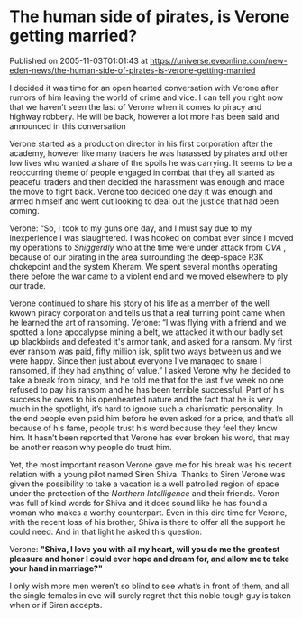 # The human side of pirates, is Verone getting married?
Published on 2005-11-03T01:01:43 at https://universe.eveonline.com/new-eden-news/the-human-side-of-pirates-is-verone-getting-married

I decided it was time for an open hearted conversation with Verone after rumors of him leaving the world of crime and vice. I can tell you right now that we haven’t seen the last of Verone when it comes to piracy and highway robbery. He will be back, however a lot more has been said and announced in this conversation 

Verone started as a production director in his first corporation after the academy, however like many traders he was harassed by pirates and other low lives who wanted a share of the spoils he was carrying. It seems to be a reoccurring theme of people engaged in combat that they all started as peaceful traders and then decided the harassment was enough and made the move to fight back. Verone too decided one day it was enough and armed himself and went out looking to deal out the justice that had been coming. 

Verone: “So, I took to my guns one day, and I must say due to my inexperience I was slaughtered. I was hooked on combat ever since I moved my operations to _Sniggerdly_ who at the time were under attack from _CVA_ , because of our pirating in the area surrounding the deep-space R3K chokepoint and the system Kheram. We spent several months operating there before the war came to a violent end and we moved elsewhere to ply our trade.

Verone continued to share his story of his life as a member of the well kwown piracy corporation and tells us that a real turning point came when he learned the art of ransoming. Verone: “I was flying with a friend and we spotted a lone apocalypse mining a belt, we attacked it with our badly set up blackbirds and defeated it's armor tank, and asked for a ransom. My first ever ransom was paid, fifty million isk, split two ways between us and we were happy. Since then just about everyone I’ve managed to snare I ransomed, if they had anything of value.” I asked Verone why he decided to take a break from piracy, and he told me that for the last five week no one refused to pay his ransom and he has been terrible successful. Part of his success he owes to his openhearted nature and the fact that he is very much in the spotlight, it’s hard to ignore such a charismatic personality. In the end people even paid him before he even asked for a price, and that’s all because of his fame, people trust his word because they feel they know him. It hasn’t been reported that Verone has ever broken his word, that may be another reason why people do trust him. 

Yet, the most important reason Verone gave me for his break was his recent relation with a young pilot named Siren Shiva. Thanks to Siren Verone was given the possibility to take a vacation is a well patrolled region of space under the protection of the _Northern Intelligence_ and their friends. Veron was full of kind words for Shiva and it does sound like he has found a woman who makes a worthy counterpart. Even in this dire time for Verone, with the recent loss of his brother, Shiva is there to offer all the support he could need. And in that light he asked this question: 

Verone: **"Shiva, I love you with all my heart, will you do me the greatest pleasure and honor I could ever hope and dream for, and allow me to take your hand in marriage?"**

I only wish more men weren’t so blind to see what’s in front of them, and all the single females in eve will surely regret that this noble tough guy is taken when or if Siren accepts.
